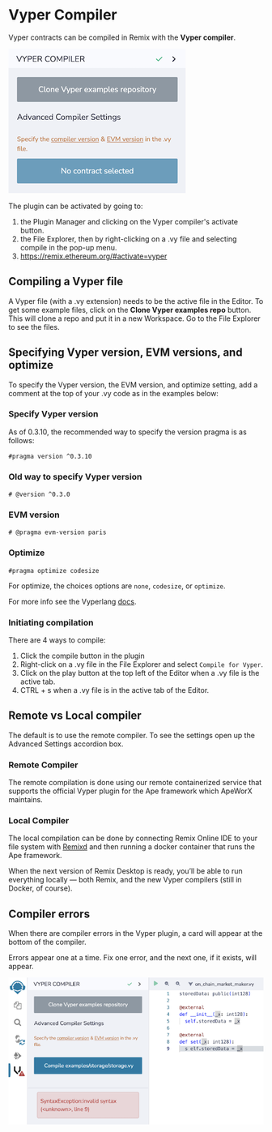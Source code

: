 Vyper Compiler
==============

Vyper contracts can be compiled in Remix with the **Vyper compiler**.

![](images/a-vyper-pi-basic.png)

The plugin can be activated by going to:
1. the Plugin Manager and clicking on the Vyper compiler's activate button.
2. the File Explorer, then by right-clicking on a .vy file and selecting compile in the pop-up menu.
3. https://remix.ethereum.org/#activate=vyper

## Compiling a Vyper file
A Vyper file (with a .vy extension) needs to be the active file in the Editor. To get some example files, click on the **Clone Vyper examples repo** button. This will clone a repo and put it in a new Workspace. Go to the File Explorer to see the files.

## Specifying Vyper version, EVM versions, and optimize

To specify the Vyper version, the EVM version, and optimize setting, add a comment at the top of your .vy code as in the examples below:

### Specify Vyper version
As of 0.3.10, the recommended way to specify the version pragma is as follows:

```Vyper
#pragma version ^0.3.10
```

### Old way to specify Vyper version

```Vyper
# @version ^0.3.0
```

### EVM version

```Vyper
# @pragma evm-version paris
```

### Optimize

```Vyper
#pragma optimize codesize
```
For optimize, the choices options are `none`, `codesize`, or `optimize`.

For more info see the Vyperlang [docs](https://docs.vyperlang.org/en/stable/).

### Initiating compilation
There are 4 ways to compile:
1. Click the compile button in the plugin
2. Right-click on a .vy file in the File Explorer and select `Compile for Vyper`.
3. Click on the play button at the top left of the Editor when a .vy file is the active tab.
4. CTRL + s when a .vy file is in the active tab of the Editor.

## Remote vs Local compiler
The default is to use the remote compiler. To see the settings open up the Advanced Settings accordion box.

### Remote Compiler

The remote compilation is done using our remote containerized service that supports the official Vyper plugin for the Ape framework which ApeWorX maintains.

### Local Compiler

The local compilation can be done by connecting Remix Online IDE to your file system with [Remixd](remixd.html) and then running a docker container that runs the Ape framework. 

When the next version of Remix Desktop is ready, you’ll be able to run everything locally — both Remix, and the new Vyper compilers (still in Docker, of course).

## Compiler errors
When there are compiler errors in the Vyper plugin, a card will appear at the bottom of the compiler.

Errors appear one at a time. Fix one error, and the next one, if it exists, will appear.

![](images/a-vyper-compiler-error.png)
